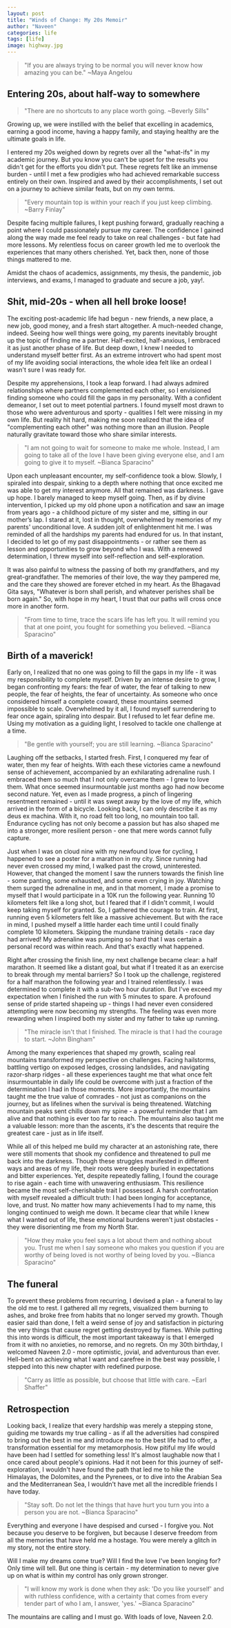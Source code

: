 ```yaml
---
layout: post
title: "Winds of Change: My 20s Memoir"
author: "Naveen"
categories: life
tags: [life]
image: highway.jpg
---
```


> "If you are always trying to be normal you will never know how amazing you can be."
> ~Maya Angelou

## Entering 20s, about half-way to somewhere

> "There are no shortcuts to any place worth going. ~Beverly Sills"

Growing up, we were instilled with the belief that excelling in academics, earning a good income, having a happy family, and staying healthy are the ultimate goals in life.

I entered my 20s weighed down by regrets over all the "what-ifs" in my academic journey. But you know you can't be upset for the results you didn't get for the efforts you didn't put. These regrets felt like an immense burden - until I met a few prodigies who had achieved remarkable success entirely on their own. Inspired and awed by their accomplishments, I set out on a journey to achieve similar feats, but on my own terms.

> "Every mountain top is within your reach if you just keep climbing. ~Barry Finlay"

Despite facing multiple failures, I kept pushing forward, gradually reaching a point where I could passionately pursue my career. The confidence I gained along the way made me feel ready to take on real challenges - but fate had more lessons. My relentless focus on career growth led me to overlook the experiences that many others cherished. Yet, back then, none of those things mattered to me.

Amidst the chaos of academics, assignments, my thesis, the pandemic, job interviews, and exams, I managed to graduate and secure a job, yay!.

## Shit, mid-20s - when all hell broke loose!

The exciting post-academic life had begun - new friends, a new place, a new job, good money, and a fresh start altogether. A much-needed change, indeed. Seeing how well things were going, my parents inevitably brought up the topic of finding me a partner. Half-excited, half-anxious, I embraced it as just another phase of life. But deep down, I knew I needed to understand myself better first. As an extreme introvert who had spent most of my life avoiding social interactions, the whole idea felt like an ordeal I wasn't sure I was ready for.

Despite my apprehensions, I took a leap forward. I had always admired relationships where partners complemented each other, so I envisioned finding someone who could fill the gaps in my personality. With a confident demeanor, I set out to meet potential partners. I found myself most drawn to those who were adventurous and sporty - qualities I felt were missing in my own life. But reality hit hard, making me soon realized that the idea of "complementing each other" was nothing more than an illusion. People naturally gravitate toward those who share similar interests. 

<!-- #Time and again, I heard the same polite rejection:
#"Naveen, you're incredibly sweet, but we're just too different." -->

> "I am not going to wait for someone to make me whole. Instead, I am going to take all of the love I have been giving everyone else, and I am going to give it to myself. ~Bianca Sparacino"

Upon each unpleasant encounter, my self-confidence took a blow. Slowly, I spiraled into despair, sinking to a depth where nothing that once excited me was able to get my interest anymore. All that remained was darkness. I gave up hope. I barely managed to keep myself going. Then, as if by divine intervention, I picked up my old phone upon a notification and saw an image from years ago - a childhood picture of my sister and me, sitting in our mother’s lap. I stared at it, lost in thought, overwhelmed by memories of my parents' unconditional love. A sudden jolt of enlightenment hit me. I was reminded of all the hardships my parents had endured for us. In that instant, I decided to let go of my past disappointments - or rather see them as lesson and opportunities to grow beyond who I was. With a renewed determination, I threw myself into self-reflection and self-exploration.

It was also painful to witness the passing of both my grandfathers, and my great-grandfather. The memories of their love, the way they pampered me, and the care they showed are forever etched in my heart. As the Bhagavad Gita says, "Whatever is born shall perish, and whatever perishes shall be born again." So, with hope in my heart, I trust that our paths will cross once more in another form.

> "From time to time, trace the scars life has left you. It will remind you that at one point, you fought for something you believed. ~Bianca Sparacino"

## Birth of a maverick!

Early on, I realized that no one was going to fill the gaps in my life - it was my responsibility to complete myself. Driven by an intense desire to grow, I began confronting my fears: the fear of water, the fear of talking to new people, the fear of heights, the fear of uncertainty. As someone who once considered himself a complete coward, these mountains seemed impossible to scale. Overwhelmed by it all, I found myself surrendering to fear once again, spiraling into despair. But I refused to let fear define me. Using my motivation as a guiding light, I resolved to tackle one challenge at a time.

> "Be gentle with yourself; you are still learning. ~Bianca Sparacino"

Laughing off the setbacks, I started fresh. First, I conquered my fear of water, then my fear of heights. With each these victories came a newfound sense of achievement, accompanied by an exhilarating adrenaline rush. I embraced them so much that I not only overcame them - I grew to love them. What once seemed insurmountable just months ago had now become second nature. Yet, even as I made progress, a pinch of lingering resentment remained - until it was swept away by the love of my life, which arrived in the form of a bicycle. Looking back, I can only describe it as my deus ex machina. With it, no road felt too long, no mountain too tall. Endurance cycling has not only become a passion but has also shaped me into a stronger, more resilient person - one that mere words cannot fully capture.

Just when I was on cloud nine with my newfound love for cycling, I happened to see a poster for a marathon in my city. Since running had never even crossed my mind, I walked past the crowd, uninterested. However, that changed the moment I saw the runners towards the finish line - some panting, some exhausted, and some even crying in joy. Watching them surged the adrenaline in me, and in that moment, I made a promise to myself that I would participate in a 10K run the following year. Running 10 kilometers felt like a long shot, but I feared that if I didn't commit, I would keep taking myself for granted. So, I gathered the courage to train. At first, running even 5 kilometers felt like a massive achievement. But with the race in mind, I pushed myself a little harder each time until I could finally complete 10 kilometers. Skipping the mundane training details - race day had arrived! My adrenaline was pumping so hard that I was certain a personal record was within reach. And that's exactly what happened.

Right after crossing the finish line, my next challenge became clear: a half marathon. It seemed like a distant goal, but what if I treated it as an exercise to break through my mental barriers? So I took up the challenge, registered for a half marathon the following year and I trained relentlessly. I was determined to complete it with a sub-two hour duration. But I've exceed my expectation when I finished the run with 5 minutes to spare. A profound sense of pride started shapeing up - things I had never even considered attempting were now becoming my strengths. The feeling was even more rewarding when I inspired both my sister and my father to take up running.

> "The miracle isn't that I finished. The miracle is that I had the courage to start. ~John Bingham"

Among the many experiences that shaped my growth, scaling real mountains transformed my perspective on challenges. Facing hailstorms, battling vertigo on exposed ledges, crossing landslides, and navigating razor-sharp ridges - all these experiences taught me that what once felt insurmountable in daily life could be overcome with just a fraction of the determination I had in those moments. More importantly, the mountains taught me the true value of comrades - not just as companions on the journey, but as lifelines when the survival is being threatened. Watching mountain peaks sent chills down my spine - a powerful reminder that I am alive and that nothing is ever too far to reach. The mountains also taught me a valuable lesson: more than the ascents, it's the descents that require the greatest care - just as in life itself.

While all of this helped me build my character at an astonishing rate, there were still moments that shook my confidence and threatened to pull me back into the darkness. Though these struggles manifested in different ways and areas of my life, their roots were deeply buried in expectations and bitter experiences. Yet, despite repeatedly falling, I found the courage to rise again - each time with unwavering enthusiasm. This resilience became the most self-cherishable trait I possessed. A harsh confrontation with myself revealed a difficult truth: I had been longing for acceptance, love, and trust. No matter how many achievements I had to my name, this longing continued to weigh me down. It became clear that while I knew what I wanted out of life, these emotional burdens weren't just obstacles - they were disorienting me from my North Star.

> "How they make you feel says a lot about them and nothing about you. Trust me when I say someone who makes you question if you are worthy of being loved is not worthy of being loved by you. ~Bianca Sparacino"

## The funeral

To prevent these problems from recurring, I devised a plan - a funeral to lay the old me to rest. I gathered all my regrets, visualized them burning to ashes, and broke free from habits that no longer served my growth. Though easier said than done, I felt a weird sense of joy and satisfaction in picturing the very things that cause regret getting destroyed by flames. While putting this into words is difficult, the most important takeaway is that I emerged from it with no anxieties, no remorse, and no regrets. On my 30th birthday, I welcomed Naveen 2.0 - more optimistic, jovial, and adventurous than ever. Hell-bent on achieving what I want and carefree in the best way possible, I stepped into this new chapter with redefined purpose.

> "Carry as little as possible, but choose that little with care. ~Earl Shaffer"

## Retrospection

Looking back, I realize that every hardship was merely a stepping stone, guiding me towards my true calling - as if all the adversities had conspired to bring out the best in me and introduce me to the best life had to offer, a transformation essential for my metamorphosis. How pitiful my life would have been had I settled for something less! It's almost laughable now that I once cared about people's opinions. Had it not been for this journey of self-exploration, I wouldn't have found the path that led me to hike the Himalayas, the Dolomites, and the Pyrenees, or to dive into the Arabian Sea and the Mediterranean Sea, I wouldn't have met all the incredible friends I have today.

> "Stay soft. Do not let the things that have hurt you turn you into a person you are not. ~Bianca Sparacino"

Everything and everyone I have despised and cursed - I forgive you. Not because you deserve to be forgiven, but because I deserve freedom from all the memories that have held me a hostage. You were merely a glitch in my story, not the entire story.

Will I make my dreams come true? Will I find the love I've been longing for? Only time will tell. But one thing is certain - my determination to never give up on what is within my control has only grown stronger.

> "I will know my work is done when they ask: 'Do you like yourself' and with ruthless confidence, with a certainty that comes from every tender part of who I am, I answer, 'yes.' ~Bianca Sparacino"

The mountains are calling and I must go. With loads of love,
Naveen 2.0.